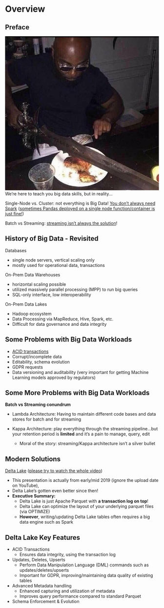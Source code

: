 # Overview

## Preface
![not-everything-is-big-data.png](./assets/not-everything-is-big-data.png)
We’re here to teach you big data skills, but in reality...

Single-Node vs. Cluster: not everything is Big Data!
[You don’t always need Spark](https://www.indellient.com/blog/a-journey-from-pandas-to-spark-data-frames/)
([sometimes Pandas deployed on a single node function/container is just fine!](https://www.indellient.com/blog/a-journey-from-pandas-to-spark-data-frames/))

Batch vs Streaming: [streaming isn’t always the solution](https://www.section.io/engineering-education/batch-processing-vs-stream-processing/)!

## History of Big Data - Revisited
Databases
* single node servers, vertical scaling only
* mostly used for operational data, transactions


On-Prem Data Warehouses
* horizontal scaling possible
* utilized massively parallel processing (MPP) to run big queries
* SQL-only interface, low interoperability


On-Prem Data Lakes
* Hadoop ecosystem
* Data Processing via MapReduce, Hive, Spark, etc.
* Difficult for data governance and data integrity 


## Some Problems with Big Data Workloads
* [ACID transactions](https://www.youtube.com/watch?v=VRm2UMsFVz0)
* Corrupt/incomplete data
* Editability, schema evolution
* GDPR requests
* Data versioning and auditability (very important for getting Machine Learning models approved by regulators)

## Some More Problems with Big Data Workloads
**Batch vs Streaming conundrum**

* Lambda Architecture: Having to maintain different code bases and data stores for batch and for streaming


* Kappa Architecture: play everything through the streaming pipeline...but your retention period is **limited** and it’s a pain to manage, query, edit
  * Moral of the story: streaming/Kappa architecture isn’t a silver bullet

## Modern Solutions
[Delta Lake](https://delta.io/) ([please try to watch the whole video](https://www.youtube.com/watch?v=LJtShrQqYZY))
* This presentation is actually from early/mid 2019 (ignore the upload date on YouTube),
* Delta Lake’s gotten even better since then!
* **Executive Summary:**
  * Delta Lake is just Apache Parquet with **a transaction log on top**!
  * Delta Lake can optimize the layout of your underlying parquet files (via OPTIMIZE)
  * **However**, writing/updating Delta Lake tables often requires a big data engine such as Spark

## Delta Lake Key Features
* ACID Transactions
  * Ensures data integrity, using the transaction log
* Updates, Deletes, Upserts
  * Perform Data Manipulation Language (DML) commands such as updates/deletes/upserts
  * Important for GDPR, improving/maintaining data quality of existing tables
* Advanced Metadata handling
  * Enhanced capturing and utilization of metadata
  * Improves query performance compared to standard Parquet
* Schema Enforcement & Evolution